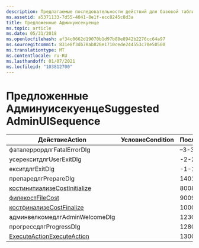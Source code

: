 ```yaml
---
description: Предлагаемые последовательности действий для базовой таблицы Админуисекуенце в базе данных установщик Windows.
ms.assetid: a5371133-7d55-4041-8e1f-ecc8245c8d3a
title: Предложенные Админуисекуенце
ms.topic: article
ms.date: 05/31/2018
ms.openlocfilehash: af34c0662d19070b1d97b88e8942b2276cc64a97
ms.sourcegitcommit: 831e8f3db78ab820e1710cede244553c70e50500
ms.translationtype: MT
ms.contentlocale: ru-RU
ms.lasthandoff: 01/07/2021
ms.locfileid: "103812700"
---
```

# <a name="suggested-adminuisequence"></a><span data-ttu-id="115e1-103">Предложенные Админуисекуенце</span><span class="sxs-lookup"><span data-stu-id="115e1-103">Suggested AdminUISequence</span></span>



| <span data-ttu-id="115e1-104">Действие</span><span class="sxs-lookup"><span data-stu-id="115e1-104">Action</span></span>                                      | <span data-ttu-id="115e1-105">Условие</span><span class="sxs-lookup"><span data-stu-id="115e1-105">Condition</span></span> | <span data-ttu-id="115e1-106">Последовательность</span><span class="sxs-lookup"><span data-stu-id="115e1-106">Sequence</span></span> |
|---------------------------------------------|-----------|----------|
| <span data-ttu-id="115e1-107">фаталеррордлг</span><span class="sxs-lookup"><span data-stu-id="115e1-107">FatalErrorDlg</span></span>                               |           | <span data-ttu-id="115e1-108">–3</span><span class="sxs-lookup"><span data-stu-id="115e1-108">-3</span></span>       |
| <span data-ttu-id="115e1-109">усерекситдлг</span><span class="sxs-lookup"><span data-stu-id="115e1-109">UserExitDlg</span></span>                                 |           | <span data-ttu-id="115e1-110">-2</span><span class="sxs-lookup"><span data-stu-id="115e1-110">-2</span></span>       |
| <span data-ttu-id="115e1-111">екситдлг</span><span class="sxs-lookup"><span data-stu-id="115e1-111">ExitDlg</span></span>                                     |           | <span data-ttu-id="115e1-112">-1</span><span class="sxs-lookup"><span data-stu-id="115e1-112">-1</span></span>       |
| <span data-ttu-id="115e1-113">препаредлг</span><span class="sxs-lookup"><span data-stu-id="115e1-113">PrepareDlg</span></span>                                  |           | <span data-ttu-id="115e1-114">140</span><span class="sxs-lookup"><span data-stu-id="115e1-114">140</span></span>      |
| [<span data-ttu-id="115e1-115">костинитиализе</span><span class="sxs-lookup"><span data-stu-id="115e1-115">CostInitialize</span></span>](costinitialize-action.md) |           | <span data-ttu-id="115e1-116">800</span><span class="sxs-lookup"><span data-stu-id="115e1-116">800</span></span>      |
| [<span data-ttu-id="115e1-117">филекост</span><span class="sxs-lookup"><span data-stu-id="115e1-117">FileCost</span></span>](filecost-action.md)             |           | <span data-ttu-id="115e1-118">900</span><span class="sxs-lookup"><span data-stu-id="115e1-118">900</span></span>      |
| [<span data-ttu-id="115e1-119">костфинализе</span><span class="sxs-lookup"><span data-stu-id="115e1-119">CostFinalize</span></span>](costfinalize-action.md)     |           | <span data-ttu-id="115e1-120">1000</span><span class="sxs-lookup"><span data-stu-id="115e1-120">1000</span></span>     |
| <span data-ttu-id="115e1-121">админвелкомедлг</span><span class="sxs-lookup"><span data-stu-id="115e1-121">AdminWelcomeDlg</span></span>                             |           | <span data-ttu-id="115e1-122">1230</span><span class="sxs-lookup"><span data-stu-id="115e1-122">1230</span></span>     |
| <span data-ttu-id="115e1-123">прогрессдлг</span><span class="sxs-lookup"><span data-stu-id="115e1-123">ProgressDlg</span></span>                                 |           | <span data-ttu-id="115e1-124">1280</span><span class="sxs-lookup"><span data-stu-id="115e1-124">1280</span></span>     |
| [<span data-ttu-id="115e1-125">ExecuteAction</span><span class="sxs-lookup"><span data-stu-id="115e1-125">ExecuteAction</span></span>](executeaction-action.md)   |           | <span data-ttu-id="115e1-126">1300</span><span class="sxs-lookup"><span data-stu-id="115e1-126">1300</span></span>     |



 

 

 



